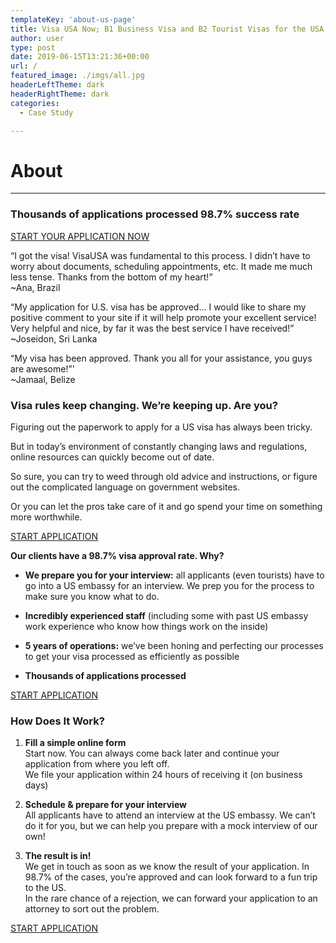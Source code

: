 ```yaml
---
templateKey: 'about-us-page'
title: Visa USA Now; B1 Business Visa and B2 Tourist Visas for the USA
author: user
type: post
date: 2019-06-15T13:21:36+00:00
url: /
featured_image: ./imgs/all.jpg
headerLeftTheme: dark
headerRightTheme: dark
categories:
  - Case Study

---
```

# About
----------------

### Thousands of applications processed 98.7% success rate

[START YOUR APPLICATION NOW]()

“I got the visa! VisaUSA was fundamental to this process. I didn’t have to worry about documents, scheduling appointments, etc. It made me much less tense. Thanks from the bottom of my heart!”  
~Ana, Brazil

“My application for U.S. visa has be approved… I would like to share my positive comment to your site if it will help promote your excellent service! Very helpful and nice, by far it was the best service I have received!”  
~Joseidon, Sri Lanka

“My visa has been approved. Thank you all for your assistance, you guys are awesome!”'  
~Jamaal, Belize


### Visa rules keep changing. We’re keeping up. Are you?
  
Figuring out the paperwork to apply for a US visa has always been tricky.

But in today’s environment of constantly changing laws and regulations, online resources can quickly become out of date.

So sure, you can try to weed through old advice and instructions, or figure out the complicated language on government websites.

Or you can let the pros take care of it and go spend your time on something more worthwhile.

[START APPLICATION]()

**Our clients have a 98.7% visa approval rate. Why?**

* **We prepare you for your interview:** all applicants (even tourists) have to go into a US embassy for an interview. We prep you for the process to make sure you know what to do.
                    

* **Incredibly experienced staff** (including some with past US embassy work experience who know how things work on the inside)
                    

* **5 years of operations:** we’ve been honing and perfecting our processes to get your visa processed as efficiently as possible
                    

* **Thousands of applications processed**
                    
[START APPLICATION](https://mattermost.com)
 

### How Does It Work?

1. **Fill a simple online form**  
Start now. You can always come back later and continue your application from where you left off.  
We file your application within 24 hours of receiving it (on business days)


                    

2. **Schedule & prepare for your interview**  
All applicants have to attend an interview at the US embassy. We can’t do it for you, but we can help you prepare with a mock interview of our own!


                    

3. **The result is in!**  
We get in touch as soon as we know the result of your application. In 98.7% of the cases, you’re approved and can look forward to a fun trip to the US.  
In the rare chance of a rejection, we can forward your application to an attorney to sort out the problem.              

[START APPLICATION]()
